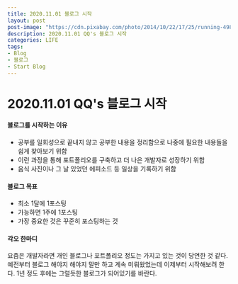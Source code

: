 ```yaml
---
title: 2020.11.01 블로그 시작
layout: post
post-image: "https://cdn.pixabay.com/photo/2014/10/22/17/25/running-498257_960_720.jpg"
description: 2020.11.01 QQ's 블로그 시작
categories: LIFE
tags:
- Blog
- 블로그
- Start Blog
---
```


# 2020.11.01 QQ's 블로그 시작



#### 블로그를 시작하는 이유
- 공부를 일회성으로 끝내지 않고 공부한 내용을 정리함으로 나중에 필요한 내용들을 쉽게 찾아보기 위함
- 이런 과정을 통해 포트폴리오를 구축하고 더 나은 개발자로 성장하기 위함
- 음식 사진이나 그 날 있었던 에피소드 등 일상을 기록하기 위함



#### 블로그 목표
- 최소 1달에 1포스팅
- 가능하면 1주에 1포스팅
- 가장 중요한 것은 꾸준히 포스팅하는 것



#### 각오 한마디

요즘은 개발자라면 개인 블로그나 포트폴리오 정도는 가지고 있는 것이 당연한 것 같다. 예전부터 블로그 해야지 해야지 말만 하고 계속 미뤄왔었는데 이제부터 시작해보려 한다. 1년 정도 후에는 그럴듯한 블로그가 되어있기를 바란다.
